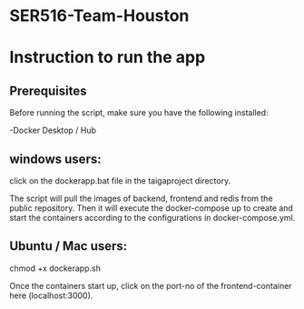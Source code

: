 # SER516-Team-Houston

#  Instruction to run the app


## Prerequisites

Before running the script, make sure you have the following installed:

-Docker Desktop / Hub

## windows users:
 click on the dockerapp.bat file in the taigaproject directory.

 The script will pull the images of backend, frontend and redis from the public repository.
 Then it will execute the docker-compose up to create and start the containers according to the configurations in docker-compose.yml.


## Ubuntu / Mac users:
   chmod +x dockerapp.sh


Once the containers start up,  click on the port-no of the frontend-container here (localhost:3000).
